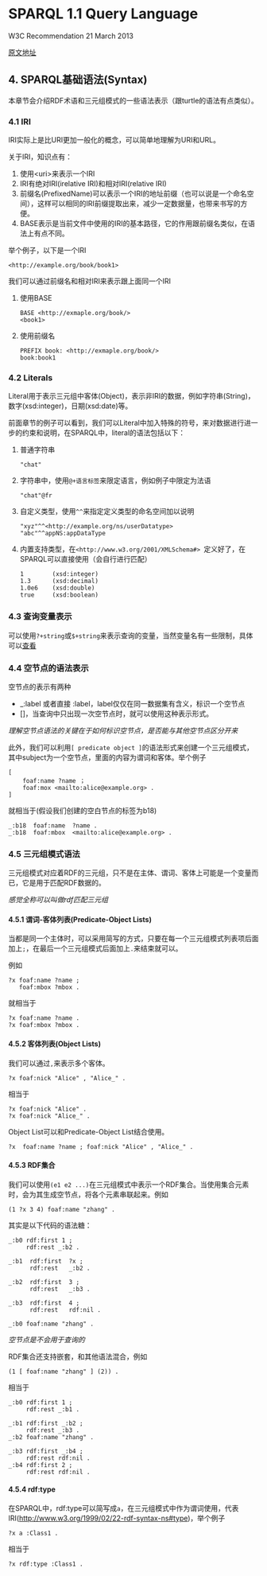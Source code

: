 # SPARQL 1.1 Query Language

W3C Recommendation 21 March 2013

[原文地址](https://www.w3.org/TR/sparql11-query/)

## 4. SPARQL基础语法(Syntax)

本章节会介绍RDF术语和三元组模式的一些语法表示（跟turtle的语法有点类似）。

### 4.1 IRI

IRI实际上是比URI更加一般化的概念，可以简单地理解为URI和URL。

关于IRI，知识点有：

1. 使用\<uri\>来表示一个IRI
2. IRI有绝对IRI(irelative IRI)和相对IRI(relative IRI)
3. 前缀名(PrefixedName)可以表示一个IRI的地址前缀（也可以说是一个命名空间），这样可以相同的IRI前缀提取出来，减少一定数据量，也带来书写的方便。
4. BASE表示是当前文件中使用的IRI的基本路径，它的作用跟前缀名类似，在语法上有点不同。

举个例子，以下是一个IRI

```
<http://example.org/book/book1>
```

我们可以通过前缀名和相对IRI来表示跟上面同一个IRI

1. 使用BASE

    ```
    BASE <http://exmaple.org/book/>
    <book1>
    ```

2. 使用前缀名

    ```
    PREFIX book: <http://exmaple.org/book/>
    book:book1
    ```

### 4.2 Literals

Literal用于表示三元组中客体(Object)，表示非IRI的数据，例如字符串(String)，数字(xsd:integer)，日期(xsd:date)等。

前面章节的例子可以看到，我们可以Literal中加入特殊的符号，来对数据进行进一步的约束和说明，在SPARQL中，literal的语法包括以下：

1. 普通字符串

    ```
    "chat"
    ```

2. 字符串中，使用`@+语言标签`来限定语言，例如例子中限定为法语

    ```
    "chat"@fr
    ```

3. 自定义类型，使用`^^`来指定定义类型的命名空间加以说明

    ```
    "xyz"^^<http://example.org/ns/userDatatype>
    "abc"^^appNS:appDataType
    ```

4. 内置支持类型，在`<http://www.w3.org/2001/XMLSchema#> `定义好了，在SPARQL可以直接使用（会自行进行匹配）

    ```
    1        (xsd:integer)
    1.3      (xsd:decimal)
    1.0e6    (xsd:double)
    true     (xsd:boolean)
    ```

### 4.3 查询变量表示

可以使用`?+string`或`$+string`来表示查询的变量，当然变量名有一些限制，具体可以[查看](https://www.w3.org/TR/sparql11-query/#rVARNAME)

### 4.4 空节点的语法表示

空节点的表示有两种

* _:label 或者直接 :label，label仅仅在同一数据集有含义，标识一个空节点
* []，当查询中只出现一次空节点时，就可以使用这种表示形式。

*理解空节点语法的关键在于如何标识空节点，是否能与其他空节点区分开来*

此外，我们可以利用`[ predicate object ]`的语法形式来创建一个三元组模式，其中subject为一个空节点，里面的内容为谓词和客体。举个例子

```
[ 
    foaf:name ?name ；
    foaf:mox <mailto:alice@example.org> .
]
```

就相当于(假设我们创建的空白节点的标签为b18)

```
_:b18  foaf:name  ?name .
_:b18  foaf:mbox  <mailto:alice@example.org> . 
```

### 4.5 三元组模式语法

三元组模式对应着RDF的三元组，只不是在主体、谓词、客体上可能是一个变量而已，它是用于匹配RDF数据的。

*感觉全称可以叫做rdf匹配三元组*

#### 4.5.1 谓词-客体列表(Predicate-Object Lists)

当都是同一个主体时，可以采用简写的方式，只要在每一个三元组模式列表项后面加上`;`，在最后一个三元组模式后面加上`.`来结束就可以。

例如

```
?x foaf:name ?name ;
   foaf:mbox ?mbox .
```

就相当于

```
?x foaf:name ?name .
?x foaf:mbox ?mbox .
```

#### 4.5.2 客体列表(Object Lists)

我们可以通过`,`来表示多个客体。

```
?x foaf:nick "Alice" , "Alice_" .
```

相当于

```
?x foaf:nick "Alice" .
?x foaf:nick "Alice_" .
```

Object List可以和Predicate-Object List结合使用。

```
?x  foaf:name ?name ; foaf:nick "Alice" , "Alice_" .
```

#### 4.5.3 RDF集合

我们可以使用`(e1 e2 ...)`在三元组模式中表示一个RDF集合。当使用集合元素时，会为其生成空节点，将各个元素串联起来。例如

```
(1 ?x 3 4) foaf:name "zhang" .
```

其实是以下代码的语法糖：

```
_:b0 rdf:first 1 ;
     rdf:rest _:b2 .

_:b1  rdf:first  ?x ;
      rdf:rest   _:b2 .

_:b2  rdf:first  3 ;
      rdf:rest   _:b3 .
    
_:b3  rdf:first  4 ;
      rdf:rest   rdf:nil .

_:b0 foaf:name "zhang" .
```

*空节点是不会用于查询的*

RDF集合还支持嵌套，和其他语法混合，例如

```
(1 [ foaf:name "zhang" ] (2)) .
```

相当于

```
_:b0 rdf:first 1 ;
     rdf:rest _:b1 .

_:b1 rdf:first _:b2 ;
     rdf:rest _:b3 .
_:b2 foaf:name "zhang" .

_:b3 rdf:first _:b4 ;
     rdf:rest rdf:nil .
_:b4 rdf:first 2 ;
     rdf:rest rdf:nil .
```

#### 4.5.4 rdf:type

在SPARQL中，rdf:type可以简写成`a`，在三元组模式中作为谓词使用，代表IRI(http://www.w3.org/1999/02/22-rdf-syntax-ns#type)，举个例子

```
?x a :Class1 .
```

相当于

```
?x rdf:type :Class1 .
```




